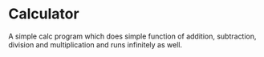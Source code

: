 # Calculator
A simple calc program which does simple function of addition, subtraction, division and multiplication and runs infinitely as well.
